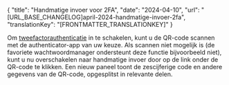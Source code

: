 {
  "title": "Handmatige invoer voor 2FA",
  "date": "2024-04-10",
  "url": "[URL_BASE_CHANGELOG]april-2024-handmatige-invoer-2fa",
  "translationKey": "[FRONTMATTER_TRANSLATIONKEY]"
}

 Om [tweefactorauthenticatie]([LINK_URL_1]) in te schakelen, kunt u de QR-code scannen met de authenticator-app van uw keuze. Als scannen niet mogelijk is (de favoriete wachtwoordmanager ondersteunt deze functie bijvoorbeeld niet), kunt u nu overschakelen naar handmatige invoer door op de link onder de QR-code te klikken. Een nieuw paneel toont de zescijferige code en andere gegevens van de QR-code, opgesplitst in relevante delen.